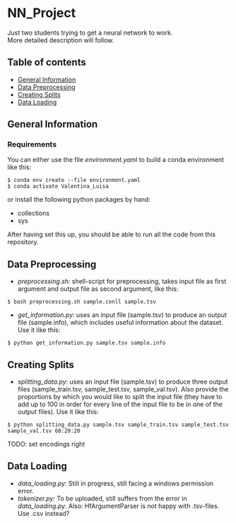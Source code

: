 # NN_Project
Just two students trying to get a neural network to work.<br>
More detailed description will follow.

## Table of contents
* [General Information](#general-information)
* [Data Preprocessing](#data-preprocessing)
* [Creating Splits](#creating-splits)
* [Data Loading](#data-loading)

## General Information
### Requirements
You can either use the file *environment.yaml* to build a conda environment like this:
```
$ conda env create --file environment.yaml
$ conda activate Valentina_Luisa
```
or install the following python packages by hand:
* collections
* sys

After having set this up, you should be able to run all the code from this repository.

## Data Preprocessing
* *preprocessing.sh:* shell-script for preprocessing, takes input file as first argument and output file as second argument, like this:
```
$ bash preprocessing.sh sample.conll sample.tsv
```
* *get_information.py:* uses an input file (sample.tsv) to produce an output file (sample.info), which includes useful information about the dataset.
Use it like this:
```
$ python get_information.py sample.tsv sample.info
```

## Creating Splits
* *splitting_data.py:* uses an input file (sample.tsv) to produce three output files (sample_train.tsv, sample_test.tsv, sample_val.tsv).
Also provide the proportions by which you would like to split the input file (they have to add up to 100 in order for every line of the input file to be in one of the output files).
Use it like this:
```
$ python splitting_data.py sample.tsv sample_train.tsv sample_test.tsv sample_val.tsv 60:20:20
```
TODO: set encodings right

## Data Loading
* *data_loading.py:* Still in progress, still facing a windows permission error.
* *tokenizer.py:* To be uploaded, still suffers from the error in *data_loading.py*.
Also: HfArgumentParser is not happy with .tsv-files. Use .csv instead?
